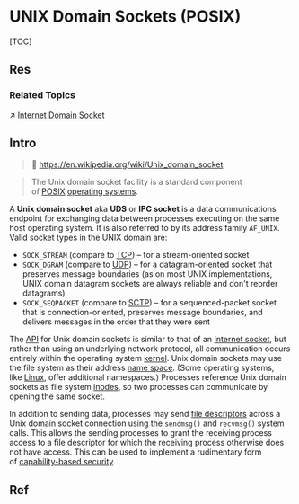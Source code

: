 # UNIX Domain Sockets (POSIX)

[TOC]



## Res
### Related Topics
↗ [Internet Domain Socket](../../../../OS%20IO%20System/IO%20Generality%20(via%20Abstraction)/🛜%20Network%20Sockets/Internet%20Domain%20Socket.md)



## Intro
> 🔗 https://en.wikipedia.org/wiki/Unix_domain_socket

> The Unix domain socket facility is a standard component of [POSIX](https://en.wikipedia.org/wiki/POSIX "POSIX") [operating systems](https://en.wikipedia.org/wiki/Operating_system "Operating system").

A **Unix domain socket** aka **UDS** or **IPC socket** is a data communications endpoint for exchanging data between processes executing on the same host operating system. It is also referred to by its address family `AF_UNIX`. Valid socket types in the UNIX domain are:

- `SOCK_STREAM` (compare to [TCP](https://en.wikipedia.org/wiki/Transmission_Control_Protocol "Transmission Control Protocol")) – for a stream-oriented socket
- `SOCK_DGRAM` (compare to [UDP](https://en.wikipedia.org/wiki/User_Datagram_Protocol "User Datagram Protocol")) – for a datagram-oriented socket that preserves message boundaries (as on most UNIX implementations, UNIX domain datagram sockets are always reliable and don't reorder datagrams)
- `SOCK_SEQPACKET` (compare to [SCTP](https://en.wikipedia.org/wiki/SCTP "SCTP")) – for a sequenced-packet socket that is connection-oriented, preserves message boundaries, and delivers messages in the order that they were sent

The [API](https://en.wikipedia.org/wiki/API "API") for Unix domain sockets is similar to that of an [Internet socket](https://en.wikipedia.org/wiki/Internet_socket "Internet socket"), but rather than using an underlying network protocol, all communication occurs entirely within the operating system [kernel](https://en.wikipedia.org/wiki/Kernel_(operating_system) "Kernel (operating system)"). Unix domain sockets may use the file system as their address [name space](https://en.wikipedia.org/wiki/Name_space "Name space"). (Some operating systems, like [Linux](https://en.wikipedia.org/wiki/Linux "Linux"), offer additional namespaces.) Processes reference Unix domain sockets as file system [inodes](https://en.wikipedia.org/wiki/Inode "Inode"), so two processes can communicate by opening the same socket.

In addition to sending data, processes may send [file descriptors](https://en.wikipedia.org/wiki/File_descriptor "File descriptor") across a Unix domain socket connection using the `sendmsg()` and `recvmsg()` system calls. This allows the sending processes to grant the receiving process access to a file descriptor for which the receiving process otherwise does not have access. This can be used to implement a rudimentary form of [capability-based security](https://en.wikipedia.org/wiki/Capability-based_security "Capability-based security").



## Ref

